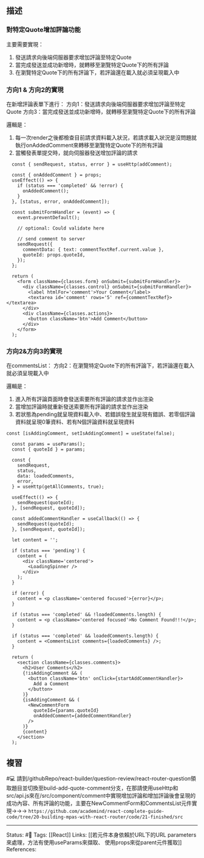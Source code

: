 ## 描述



### 對特定Quote增加評論功能

主要需要實現：
1. 發送請求向後端伺服器要求增加評論至特定Quote
2. 當完成發送並成功新增時，就轉移至瀏覽特定Quote下的所有評論
3. 在瀏覽特定Quote下的所有評論下，若評論還在載入就必須呈現載入中

###  方向1 & 方向2的實現
在新增評論表單下進行：
方向1：發送請求向後端伺服器要求增加評論至特定Quote
方向3：當完成發送並成功新增時，就轉移至瀏覽特定Quote下的所有評論

邏輯是：
1. 每一次render之後都檢查目前請求資料載入狀況，若請求載入狀況是沒問題就執行onAddedComment來轉移至瀏覽特定Quote下的所有評論
2. 當觸發表單提交時，就向伺服器發送增加評論的請求

```
  const { sendRequest, status, error } = useHttp(addComment);

  const { onAddedComment } = props;
  useEffect(() => {
    if (status === 'completed' && !error) {
      onAddedComment();
    }
  }, [status, error, onAddedComment]);

  const submitFormHandler = (event) => {
    event.preventDefault();

    // optional: Could validate here

    // send comment to server
    sendRequest({
      commentData: { text: commentTextRef.current.value },
      quoteId: props.quoteId,
    });
  };
  
  return (
    <form className={classes.form} onSubmit={submitFormHandler}>
      <div className={classes.control} onSubmit={submitFormHandler}>
        <label htmlFor='comment'>Your Comment</label>
        <textarea id='comment' rows='5' ref={commentTextRef}></textarea>
      </div>
      <div className={classes.actions}>
        <button className='btn'>Add Comment</button>
      </div>
    </form>
  );
```


### 方向2&方向3的實現
在commentsList：
方向2：在瀏覽特定Quote下的所有評論下，若評論還在載入就必須呈現載入中

邏輯是：
1. 進入所有評論頁面時會發送索要所有評論的請求並作出渲染
2. 當增加評論時就重新發送索要所有評論的請求並作出渲染
3. 若狀態為pending就呈現資料載入中、若錯誤發生就呈現有錯誤、若零個評論資料就呈現0筆資料、若有N個評論資料就呈現資料
```
const [isAddingComment, setIsAddingComment] = useState(false);

  const params = useParams();
  const { quoteId } = params;

  const {
    sendRequest,
    status,
    data: loadedComments,
    error,
  } = useHttp(getAllComments, true);

  useEffect(() => {
    sendRequest(quoteId);
  }, [sendRequest, quoteId]);

  const addedCommentHandler = useCallback(() => {
    sendRequest(quoteId);
  }, [sendRequest, quoteId]);

  let content = '';

  if (status === 'pending') {
    content = (
      <div className='centered'>
        <LoadingSpinner />
      </div>
    );
  }

  if (error) {
    content = <p className='centered focused'>{error}</p>;
  }

  if (status === 'completed' && !loadedComments.length) {
    content = <p className='centered focused'>No Comment Found!!!</p>;
  }

  if (status === 'completed' && loadedComments.length) {
    content = <CommentsList comments={loadedComments} />;
  }

  return (
    <section className={classes.comments}>
      <h2>User Comments</h2>
      {!isAddingComment && (
        <button className='btn' onClick={startAddCommentHandler}>
          Add a Comment
        </button>
      )}
      {isAddingComment && (
        <NewCommentForm
          quoteId={params.quoteId}
          onAddedComment={addedCommentHandler}
        />
      )}
      {content}
    </section>
  );
```






## 複習

#💻 請到/githubRepo/react-builder/question-review/react-router-question領取題目並切換至build-add-quote-comment分支，在那請使用useHttp和src/api.js來在/src/component/comment中實現增加評論和增加評論後會呈現的成功內容、所有評論的功能，主要在NewCommentForm和CommentsList元件實現->->-> `https://github.com/academind/react-complete-guide-code/tree/20-building-mpas-with-react-router/code/21-finished/src`

---
Status: #🌱 
Tags:
[[React]]
Links:
[[若元件本身依賴於URL下的URL parameters 來處理，方法有使用useParams來擷取、 使用props來從parent元件獲取]]
References: